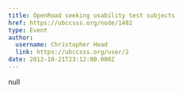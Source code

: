 ```yaml
---
title: OpenRoad seeking usability test subjects 
href: https://ubccsss.org/node/1482
type: Event
author:
  username: Christopher Head
  link: https://ubccsss.org/user/2
date: 2012-10-21T23:12:00.000Z
---
```


null